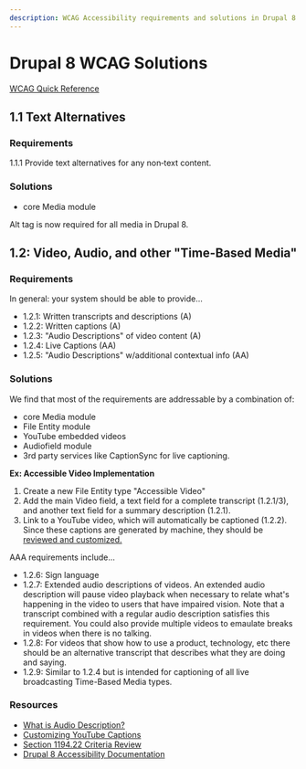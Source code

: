 ```yaml
---
description: WCAG Accessibility requirements and solutions in Drupal 8.
---
```


Drupal 8 WCAG Solutions
=======================

[WCAG Quick Reference](https://www.w3.org/WAI/WCAG20/quickref/)

1.1 Text Alternatives
---------------------

### Requirements

1.1.1 Provide text alternatives for any non‐text content.

### Solutions

- core Media module

Alt tag is now required for all media in Drupal 8.


1.2: Video, Audio, and other "Time-Based Media"
-----------------------------------------------


### Requirements

In general: your system should be able to provide...

- 1.2.1: Written transcripts and descriptions (A)
- 1.2.2: Written captions (A)
- 1.2.3: "Audio Descriptions" of video content (A)
- 1.2.4: Live Captions (AA)
- 1.2.5: "Audio Descriptions" w/additional contextual info (AA)

### Solutions

We find that most of the requirements are addressable by a combination of:

- core Media module
- File Entity module
- YouTube embedded videos
- Audiofield module
- 3rd party services like CaptionSync for live captioning.

**Ex: Accessible Video Implementation**

1. Create a new File Entity type "Accessible Video"
2. Add the main Video field, a text field for a complete transcript (1.2.1/3), and another text field for a summary description (1.2.1).
3. Link to a YouTube video, which will automatically be captioned (1.2.2). Since these captions are generated by machine, they should be [reviewed and customized.](https://support.google.com/youtube/answer/2734705?hl=en)


AAA requirements include...

- 1.2.6: Sign language
- 1.2.7: Extended audio descriptions of videos. An extended audio description will pause video playback when necessary to relate what's happening in the video to users that have impaired vision. Note that a transcript combined with a regular audio description satisfies this requirement.  You could also provide multiple videos to emaulate breaks in videos when there is no talking.
- 1.2.8: For videos that show how to use a product, technology, etc there should be an alternative transcript that describes what they are doing and saying.
- 1.2.9: Similar to 1.2.4 but is intended for captioning of all live broadcasting Time-Based Media types.

### Resources

- [What is Audio Description?](https://www.nomensa.com/blog/2010/what-audio-description)
- [Customizing YouTube Captions](https://support.google.com/youtube/answer/2734705?hl=en)
- [Section 1194.22 Criteria Review](https://www.newtarget.com/new-target-voluntary-product-accessibility-template-vpat)
- [Drupal 8 Accessibility Documentation](https://www.drupal.org/docs/8/accessibility)
